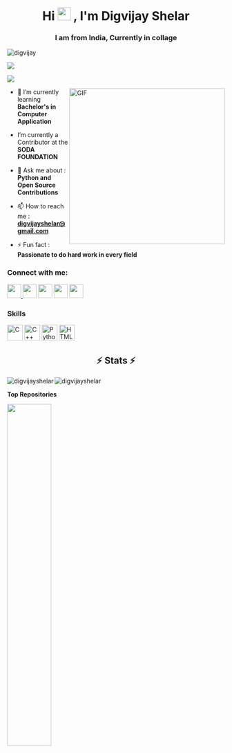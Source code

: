 <h1 align="center">Hi <img src="https://raw.githubusercontent.com/aemmadi/aemmadi/master/wave.gif" width="30px">
, I'm Digvijay Shelar</h1>
<h3 align="center">I am from India, Currently in collage</h3>

<p align="left"> <img src="https://komarev.com/ghpvc/?username=shelar1423&label=Profile%20views&color=0e75b6&style=flat" alt="digvijay" /></p>
<a href="https://www.github.com/shelar1423" target="_blank" rel="noreferrer"><img
src="https://img.shields.io/github/followers/shelar1423?logo=github&style=for-the-badge&color=22c55e&labelColor=1c1917" /></a>
 </p>
  <a href="https://www.twitter.com/stuXnet_1423" target="_blank" rel="noreferrer"><img
src="https://img.shields.io/twitter/follow/stuXnet_1423?logo=twitter&style=for-the-badge&color=22c55e&labelColor=1c1917"
/></a></p>
 

<img align="right" alt="GIF" src="https://raw.githubusercontent.com/rahul-jha98/rahul-jha98/main/techstack.gif" width="360px"/>

- 🌱 I’m currently learning **Bachelor's in Computer Application**

-  I’m currently a Contributor at the **SODA FOUNDATION**

- 💬 Ask me about : **Python and Open Source Contributions**

- 📫 How to reach me : **digvijayshelar@gmail.com**

- ⚡ Fun fact : **Passionate to do hard work in every field**

<h3 align="left">Connect with me:</h3>
<p align="left"> <a href="https://discord.com/users/Ripper#3104" target="_blank" rel="noreferrer"><img src="https://raw.githubusercontent.com/danielcranney/readme-generator/main/public/icons/socials/discord.svg" width="32" height="32" />  </a>
  <a href="https://www.github.com/shelar1423" target="_blank" rel="noreferrer"><img src="https://raw.githubusercontent.com/danielcranney/readme-generator/main/public/icons/socials/github-dark.svg" width="32" height="32" /></a> 
  <a href="http://www.instagram.com/__stuxnet__" target="_blank" rel="noreferrer"><img src="https://raw.githubusercontent.com/danielcranney/readme-generator/main/public/icons/socials/instagram.svg" width="32" height="32" /></a>
  <a href="https://www.linkedin.com/in/digvijay-shelar-725111234/" target="_blank" rel="noreferrer"><img src="https://raw.githubusercontent.com/danielcranney/readme-generator/main/public/icons/socials/linkedin.svg" width="32" height="32" /></a> 
  <a href="https://www.twitter.com/stuXnet_1423" target="_blank" rel="noreferrer"><img src="https://raw.githubusercontent.com/danielcranney/readme-generator/main/public/icons/socials/twitter.svg" width="32" height="32" /></a></p>



### Skills

<p align="left">
<a href="https://docs.microsoft.com/en-us/cpp/?view=msvc-170" target="_blank" rel="noreferrer"><img src="https://raw.githubusercontent.com/danielcranney/readme-generator/main/public/icons/skills/c-colored.svg" width="36" height="36" alt="C" /></a>
<a href="https://docs.microsoft.com/en-us/cpp/?view=msvc-170" target="_blank" rel="noreferrer"><img src="https://raw.githubusercontent.com/danielcranney/readme-generator/main/public/icons/skills/cplusplus-colored.svg" width="36" height="36" alt="C++" /></a>
<a href="https://www.python.org/" target="_blank" rel="noreferrer"><img src="https://raw.githubusercontent.com/danielcranney/readme-generator/main/public/icons/skills/python-colored.svg" width="36" height="36" alt="Python" /></a>
<a href="https://developer.mozilla.org/en-US/docs/Glossary/HTML5" target="_blank" rel="noreferrer"><img src="https://raw.githubusercontent.com/danielcranney/readme-generator/main/public/icons/skills/html5-colored.svg" width="36" height="36" alt="HTML5" /></a>
</p>



<h2 align="center">⚡ Stats ⚡</h2>
<p><img align="left" src="https://github-readme-stats.vercel.app/api?username=shelar1423&show_icons=true&locale=en&theme=monokai" alt="digvijayshelar" /></p>
<p><img align="center" src="https://github-readme-streak-stats.herokuapp.com/?user=shelar1423&theme=monokai" alt="digvijayshelar" /></p>


<b>Top Repositories</b>

<div width="100%" align="center"><a href="https://github.com/shelar1423/EARTH-3050" align="left"><img align="left" width="45%" src="https://github-readme-stats.vercel.app/api/pin/?username=shelar1423&repo=EARTH-3050&title_color=ec4899&text_color=ffffff&icon_color=f97316&bg_color=1c1917&hide_border=true&locale=en" /></a></div><br /><br /><br /><br /><br /><br /><br />

